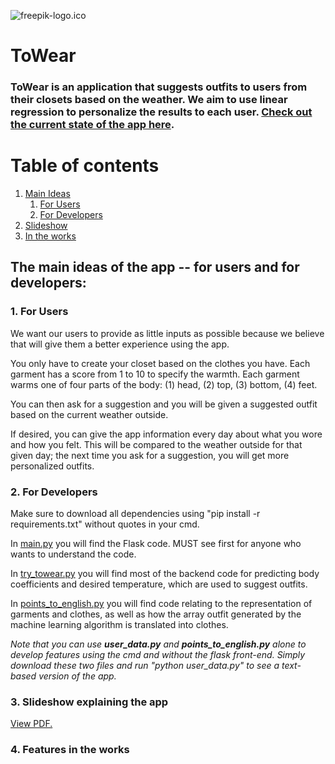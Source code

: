![freepik-logo.ico](static/freepik-logo.ico?raw=true "Logo")

# ToWear

### ToWear is an application that suggests outfits to users from their closets based on the weather. We aim to use linear regression to personalize the results to each user. [Check out the current state of the app here](http://oamandawi.pythonanywhere.com/).

# Table of contents
1. [Main Ideas](#ideas)
    1. [For Users](#ideas_user)
    2. [For Developers](#ideas_developer)
3. [Slideshow](#slideshow)
4. [In the works](#new)


## The main ideas of the app -- for users and for developers: <a name="ideas"></a>

### 1. For Users <a name="ideas_user"></a>
We want our users to provide as little inputs as possible because we believe that will give them a better experience using the app.
    
You only have to create your closet based on the clothes you have. Each garment has a score from 1 to 10 to
specify the warmth. Each garment warms one of four parts of the body: (1) head, (2) top, (3) bottom, (4) feet.

You can then ask for a suggestion and you will be given a suggested outfit based on the current weather
outside.

If desired, you can give the app information every day about what you wore and how you felt. This will be compared to the weather outside for that given day; the next time you ask for a suggestion, you will get more personalized outfits.

### 2. For Developers <a name="ideas_developer"></a>
Make sure to download all dependencies using "pip install -r requirements.txt" without quotes in your cmd.

In [main.py](https://github.com/Mandawi/ToWear/blob/master/main.py) you will find the Flask code. MUST see first for anyone who wants to understand the code.

In [try_towear.py](https://github.com/Mandawi/ToWear/blob/master/try_towear.py) you will find most of the backend code for predicting body coefficients and desired temperature, which are used to suggest outfits.

In [points_to_english.py](https://github.com/Mandawi/ToWear/blob/master/points_to_english.py) you will find code relating to the representation of garments and clothes, as well as how the array outfit generated by the machine learning algorithm is translated into clothes.

*Note that you can use ***user_data.py*** and ***points_to_english.py*** alone to develop features using the cmd and without the flask front-end. Simply download these two files and run "python user_data.py" to see a text-based version of the app.*
### 3. Slideshow explaining the app <a name="slideshow"></a>
<a href="https://github.com/Mandawi/ToWear/blob/master/ToWear.pdf" target="_blank">View PDF.</a>

### 4. Features in the works <a name="new"></a>
        
        
